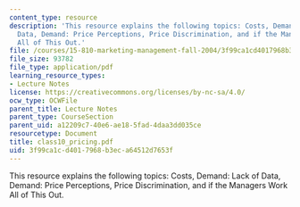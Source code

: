 ```yaml
---
content_type: resource
description: 'This resource explains the following topics: Costs, Demand: Lack of
  Data, Demand: Price Perceptions, Price Discrimination, and if the Managers Work
  All of This Out.'
file: /courses/15-810-marketing-management-fall-2004/3f99ca1cd4017968b3eca64512d7653f_class10_pricing.pdf
file_size: 93782
file_type: application/pdf
learning_resource_types:
- Lecture Notes
license: https://creativecommons.org/licenses/by-nc-sa/4.0/
ocw_type: OCWFile
parent_title: Lecture Notes
parent_type: CourseSection
parent_uid: a12209c7-40e6-ae18-5fad-4daa3dd035ce
resourcetype: Document
title: class10_pricing.pdf
uid: 3f99ca1c-d401-7968-b3ec-a64512d7653f
---
```

This resource explains the following topics: Costs, Demand: Lack of Data, Demand: Price Perceptions, Price Discrimination, and if the Managers Work All of This Out.